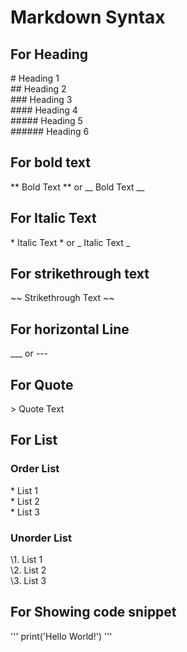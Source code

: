# Markdown Syntax

## For Heading 

\# Heading 1 <br />
\## Heading 2 <br />
\### Heading 3 <br />
\#### Heading 4 <br />
\##### Heading 5 <br />
\###### Heading 6 <br />

## For bold text
\** Bold Text \** or \__ Bold Text \__
## For Italic Text
\* Italic Text \* or \_ Italic Text \_
## For strikethrough text 
\~~ Strikethrough Text \~~

## For horizontal Line
\___  or  \---

## For Quote
\> Quote Text

## For List
### Order List
\* List 1 <br />
\* List 2<br />
\* List 3 <br />
### Unorder List
\1. List 1 <br />
\2. List 2 <br />
\3. List 3 <br />

## For Showing code snippet
\''' print('Hello World!') \'''
